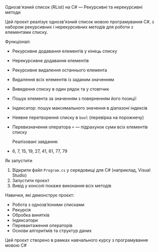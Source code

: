  Однозв'язний список (RList) на C# — Рекурсивні та нерекурсивні методи

Цей проєкт реалізує однозв'язний список мовою програмування C#, з набором рекурсивних і нерекурсивних методів для роботи з елементами списку.



  Функціонал:

- Рекурсивне додавання елементів у кінець списку
- Нерекурсивне додавання елементів
- Рекурсивне видалення останнього елемента
- Видалення всіх елементів із заданим значенням
- Виведення списку в один рядок та у стовпчик
- Пошук елемента за значенням з поверненням його позиції
- Індексатор: пошук максимального значення в діапазоні індексів
- Неявне перетворення списку в `bool` (перевірка на порожнечу)
- Перевизначення оператора `+` — підрахунок суми всіх елементів списку

  Реалізовані завдання:

- 6, 7, 15, 19, 27, 41, 61, 77, 79


 Як запустити

1. Відкрити файл `Program.cs` у середовищі для C# (наприклад, Visual Studio)
2. Запустити проєкт
3. Вивід у консолі покаже виконання всіх методів

 Навички, які демонструє проєкт:

- Робота з однозв’язними списками
- Рекурсія
- Обробка винятків
- Індексатори
- Перевантаження операторів
- Основи алгоритмів та структур даних

Цей проєкт створено в рамках навчального курсу з програмування мовою C#



